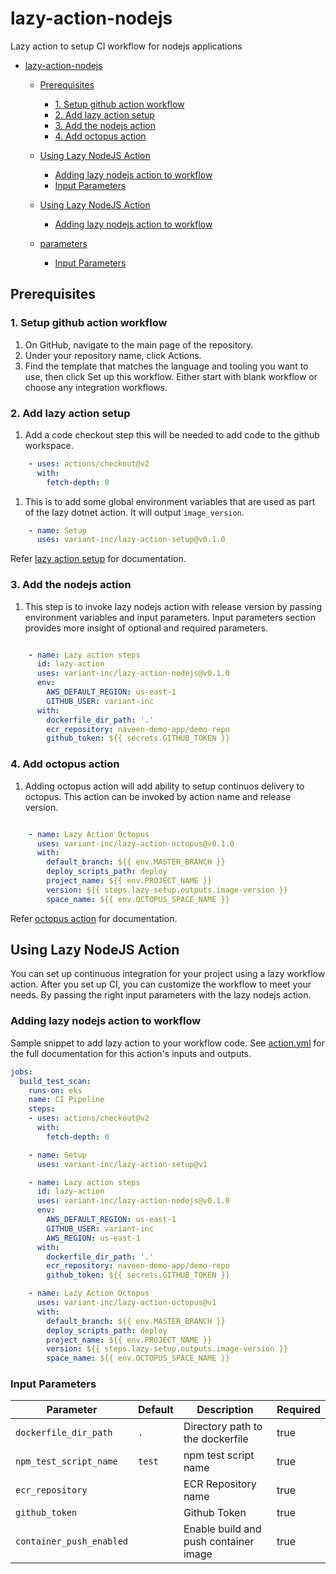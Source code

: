 # lazy-action-nodejs

Lazy action to setup CI workflow for nodejs applications

- [lazy-action-nodejs](#lazy-action-nodejs)
  - [Prerequisites](#prerequisites)
    - [1. Setup github action workflow](#1-setup-github-action-workflow)
    - [2. Add lazy action setup](#2-add-lazy-action-setup)
    - [3. Add the nodejs action](#3-add-the-nodejs-action)
    - [4. Add octopus action](#4-add-octopus-action)
  - [Using Lazy NodeJS Action](#using-lazy-nodejs-action)
    - [Adding lazy nodejs action to workflow](#adding-lazy-nodejs-action-to-workflow)
    - [Input Parameters](#input-parameters)

  - [Using Lazy NodeJS Action](#using-lazy-nodejs-action)
    - [Adding lazy nodejs action to workflow](#adding-lazy-nodejs-action-to-workflow)
  - [parameters](#parameters)
    - [Input Parameters](#input-parameters)

## Prerequisites

### 1. Setup github action workflow

1. On GitHub, navigate to the main page of the repository.
2. Under your repository name, click Actions.
3. Find the template that matches the language and tooling you want to use, then click Set up this workflow. Either start with blank workflow or choose any integration workflows.

### 2. Add lazy action setup

1. Add a code checkout step this will be needed to add code to the github workspace.

```yaml
    - uses: actions/checkout@v2
      with:
        fetch-depth: 0
```

1. This is to add some global environment variables that are used as part of the lazy dotnet action. It will output `image_version`.

```yaml
    - name: Setup
      uses: variant-inc/lazy-action-setup@v0.1.0
```

Refer [lazy action setup](https://github.com/variant-inc/lazy-action-setup/blob/master/README.md) for documentation.

### 3. Add the nodejs action

1. This step is to invoke lazy nodejs action with release version by passing environment variables and input parameters. Input parameters section provides more insight of optional and required parameters.

```yaml

    - name: Lazy action steps
      id: lazy-action
      uses: variant-inc/lazy-action-nodejs@v0.1.0
      env:
        AWS_DEFAULT_REGION: us-east-1
        GITHUB_USER: variant-inc
      with:
        dockerfile_dir_path: '.'
        ecr_repository: naveen-demo-app/demo-repo
        github_token: ${{ secrets.GITHUB_TOKEN }}
```

### 4. Add octopus action

1. Adding octopus action will add ability to setup continuos delivery to octopus. This action can be invoked by action name and release version.

```yaml

    - name: Lazy Action Octopus
      uses: variant-inc/lazy-action-octopus@v0.1.0
      with:
        default_branch: ${{ env.MASTER_BRANCH }}
        deploy_scripts_path: deploy
        project_name: ${{ env.PROJECT_NAME }}
        version: ${{ steps.lazy-setup.outputs.image-version }}
        space_name: ${{ env.OCTOPUS_SPACE_NAME }}

```

Refer [octopus action](https://github.com/variant-inc/lazy-action-octopus/blob/master/README.md) for documentation.

## Using Lazy NodeJS Action

You can set up continuous integration for your project using a lazy workflow action.
After you set up CI, you can customize the workflow to meet your needs. By passing the right input parameters with the lazy nodejs action.

### Adding lazy nodejs action to workflow

Sample snippet to add lazy action to your workflow code.
See [action.yml](action.yml) for the full documentation for this action's inputs and outputs.

```yaml
jobs:
  build_test_scan:
    runs-on: eks
    name: CI Pipeline
    steps:
    - uses: actions/checkout@v2
      with:
        fetch-depth: 0

    - name: Setup
      uses: variant-inc/lazy-action-setup@v1

    - name: Lazy action steps
      id: lazy-action
      uses: variant-inc/lazy-action-nodejs@v0.1.0
      env:
        AWS_DEFAULT_REGION: us-east-1
        GITHUB_USER: variant-inc
        AWS_REGION: us-east-1
      with:
        dockerfile_dir_path: '.'
        ecr_repository: naveen-demo-app/demo-repo
        github_token: ${{ secrets.GITHUB_TOKEN }}

    - name: Lazy Action Octopus
      uses: variant-inc/lazy-action-octopus@v1
      with:
        default_branch: ${{ env.MASTER_BRANCH }}
        deploy_scripts_path: deploy
        project_name: ${{ env.PROJECT_NAME }}
        version: ${{ steps.lazy-setup.outputs.image-version }}
        space_name: ${{ env.OCTOPUS_SPACE_NAME }}

```

### Input Parameters

| Parameter                     | Default         | Description                                                                                                                  | Required |
| ----------------------------- | --------------- | ---------------------------------------------------------------------------------------------------------------------------- | -------- |
| `dockerfile_dir_path`         | `.`             | Directory path to the dockerfile                                                                                             | true     |
| `npm_test_script_name`        | `test`          | npm test script name                                                                                                     | true     |
| `ecr_repository`              |                 | ECR Repository name                                                                                                          | true     |
| `github_token`                |                 | Github Token                                                                                                                 | true     |
| `container_push_enabled`      |                 | Enable build and push container image                                                                                        | true     |
